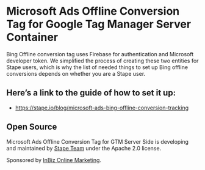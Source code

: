 # Microsoft Ads Offline Conversion Tag for Google Tag Manager Server Container

Bing Offline conversion tag uses Firebase for authentication and Microsoft developer token. We simplified the process of creating these two entities for Stape users, which is why the list of needed things to set up Bing offline conversions depends on whether you are a Stape user.

## Here’s a link to the guide of how to set it up:
- https://stape.io/blog/microsoft-ads-bing-offline-conversion-tracking 


## Open Source

Microsoft Ads Offline Conversion Tag for GTM Server Side is developing and maintained by [Stape Team](https://stape.io/) under the Apache 2.0 license.

Sponsored by [InBiz Online Marketing](https://www.inbiz.de?utm_source=github&utm_medium=ms-tag).
